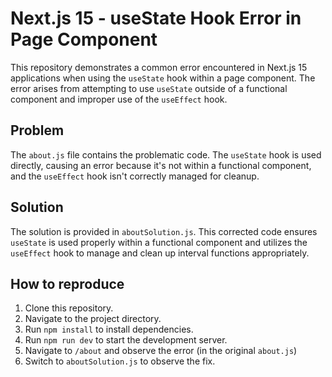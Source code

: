 # Next.js 15 - useState Hook Error in Page Component

This repository demonstrates a common error encountered in Next.js 15 applications when using the `useState` hook within a page component. The error arises from attempting to use `useState` outside of a functional component and improper use of the `useEffect` hook.

## Problem

The `about.js` file contains the problematic code.  The `useState` hook is used directly, causing an error because it's not within a functional component, and the `useEffect` hook isn't correctly managed for cleanup.

## Solution

The solution is provided in `aboutSolution.js`. This corrected code ensures `useState` is used properly within a functional component and utilizes the `useEffect` hook to manage and clean up interval functions appropriately.

## How to reproduce

1. Clone this repository.
2. Navigate to the project directory.
3. Run `npm install` to install dependencies.
4. Run `npm run dev` to start the development server.
5. Navigate to `/about` and observe the error (in the original `about.js`)
6. Switch to `aboutSolution.js` to observe the fix.
